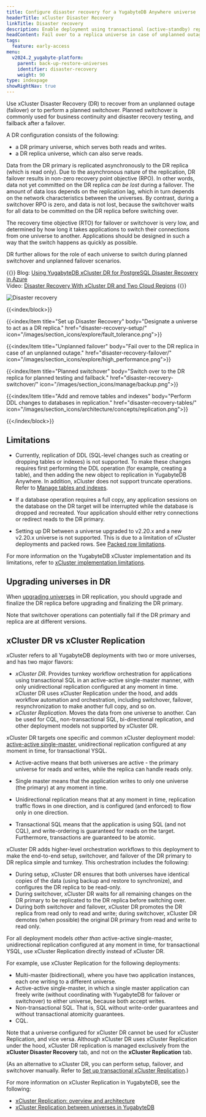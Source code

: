 ```yaml
---
title: Configure disaster recovery for a YugabyteDB Anywhere universe
headerTitle: xCluster Disaster Recovery
linkTitle: Disaster recovery
description: Enable deployment using transactional (active-standby) replication between universes
headContent: Fail over to a replica universe in case of unplanned outages
tags:
  feature: early-access
menu:
  v2024.2_yugabyte-platform:
    parent: back-up-restore-universes
    identifier: disaster-recovery
    weight: 90
type: indexpage
showRightNav: true
---
```


Use xCluster Disaster Recovery (DR) to recover from an unplanned outage (failover) or to perform a planned switchover. Planned switchover is commonly used for business continuity and disaster recovery testing, and failback after a failover.

A DR configuration consists of the following:

- a DR primary universe, which serves both reads and writes.
- a DR replica universe, which can also serve reads.

Data from the DR primary is replicated asynchronously to the DR replica (which is read only). Due to the asynchronous nature of the replication, DR failover results in non-zero recovery point objective (RPO). In other words, data not yet committed on the DR replica _can be lost_ during a failover. The amount of data loss depends on the replication lag, which in turn depends on the network characteristics between the universes. By contrast, during a switchover RPO is zero, and data is not lost, because the switchover waits for all data to be committed on the DR replica before switching over.

The recovery time objective (RTO) for failover or switchover is very low, and determined by how long it takes applications to switch their connections from one universe to another. Applications should be designed in such a way that the switch happens as quickly as possible.

DR further allows for the role of each universe to switch during planned switchover and unplanned failover scenarios.

{{<lead link="https://www.yugabyte.com/blog/yugabytedb-xcluster-for-postgresql-dr-in-azure/">}}
Blog: [Using YugabyteDB xCluster DR for PostgreSQL Disaster Recovery in Azure](https://www.yugabyte.com/blog/yugabytedb-xcluster-for-postgresql-dr-in-azure/)<br>Video: [Disaster Recovery With xCluster DR and Two Cloud Regions](https://www.youtube.com/watch?v=q6Yq4xlj-wk)
{{</lead>}}

![Disaster recovery](/images/yb-platform/disaster-recovery/disaster-recovery.png)

{{<index/block>}}

  {{<index/item
    title="Set up Disaster Recovery"
    body="Designate a universe to act as a DR replica."
    href="disaster-recovery-setup/"
    icon="/images/section_icons/explore/fault_tolerance.png">}}

  {{<index/item
    title="Unplanned failover"
    body="Fail over to the DR replica in case of an unplanned outage."
    href="disaster-recovery-failover/"
    icon="/images/section_icons/explore/high_performance.png">}}

  {{<index/item
    title="Planned switchover"
    body="Switch over to the DR replica for planned testing and failback."
    href="disaster-recovery-switchover/"
    icon="/images/section_icons/manage/backup.png">}}

  {{<index/item
    title="Add and remove tables and indexes"
    body="Perform DDL changes to databases in replication."
    href="disaster-recovery-tables/"
    icon="/images/section_icons/architecture/concepts/replication.png">}}

{{</index/block>}}

## Limitations

- Currently, replication of DDL (SQL-level changes such as creating or dropping tables or indexes) is not supported. To make these changes requires first performing the DDL operation (for example, creating a table), and then adding the new object to replication in YugabyteDB Anywhere. In addition, xCluster does not support truncate operations. Refer to [Manage tables and indexes](./disaster-recovery-tables/).

- If a database operation requires a full copy, any application sessions on the database on the DR target will be interrupted while the database is dropped and recreated. Your application should either retry connections or redirect reads to the DR primary.

- Setting up DR between a universe upgraded to v2.20.x and a new v2.20.x universe is not supported. This is due to a limitation of xCluster deployments and packed rows. See [Packed row limitations](../../../architecture/docdb/packed-rows/#limitations).

For more information on the YugabyteDB xCluster implementation and its limitations, refer to [xCluster implementation limitations](../../../architecture/docdb-replication/async-replication/#limitations).

## Upgrading universes in DR

When [upgrading universes](../../manage-deployments/upgrade-software-install/) in DR replication, you should upgrade and finalize the DR replica before upgrading and finalizing the DR primary.

Note that switchover operations can potentially fail if the DR primary and replica are at different versions.

## xCluster DR vs xCluster Replication

xCluster refers to all YugabyteDB deployments with two or more universes, and has two major flavors:

- _xCluster DR_. Provides turnkey workflow orchestration for applications using transactional SQL in an active-active single-master manner, with only unidirectional replication configured at any moment in time. xCluster DR uses xCluster Replication under the hood, and adds workflow automation and orchestration, including switchover, failover, resynchronization to make another full copy, and so on.
- _xCluster Replication_. Moves the data from one universe to another. Can be used for CQL, non-transactional SQL, bi-directional replication, and other deployment models not supported by xCluster DR.

xCluster DR targets one specific and common xCluster deployment model: [active-active single-master](../../../develop/build-global-apps/active-active-single-master/), unidirectional replication configured at any moment in time, for transactional YSQL.

- Active-active means that both universes are active - the primary universe for reads and writes, while the replica can handle reads only.

- Single master means that the application writes to only one universe (the primary) at any moment in time.

- Unidirectional replication means that at any moment in time, replication traffic flows in one direction, and is configured (and enforced) to flow only in one direction.

- Transactional SQL means that the application is using SQL (and not CQL), and write-ordering is guaranteed for reads on the target. Furthermore, transactions are guaranteed to be atomic.

xCluster DR adds higher-level orchestration workflows to this deployment to make the end-to-end setup, switchover, and failover of the DR primary to DR replica simple and turnkey. This orchestration includes the following:

- During setup, xCluster DR ensures that both universes have identical copies of the data (using backup and restore to synchronize), and configures the DR replica to be read-only.
- During switchover, xCluster DR waits for all remaining changes on the DR primary to be replicated to the DR replica before switching over.
- During both switchover and failover, xCluster DR promotes the DR replica from read only to read and write; during switchover, xCluster DR demotes (when possible) the original DR primary from read and write to read only.

For all deployment models _other than_ active-active single-master, unidirectional replication configured at any moment in time, for transactional YSQL, use xCluster Replication directly instead of xCluster DR.

For example, use xCluster Replication for the following deployments:

- Multi-master (bidirectional), where you have two application instances, each one writing to a different universe.
- Active-active single-master, in which a single master application can freely write (without coordinating with YugabyteDB for failover or switchover) to either universe, because both accept writes.
- Non-transactional SQL. That is, SQL without write-order guarantees and without transactional atomicity guarantees.
- CQL.

Note that a universe configured for xCluster DR cannot be used for xCluster Replication, and vice versa. Although xCluster DR uses xCluster Replication under the hood, xCluster DR replication is managed exclusively from the **xCluster Disaster Recovery** tab, and not on the **xCluster Replication** tab.

(As an alternative to xCluster DR, you can perform setup, failover, and switchover manually. Refer to [Set up transactional xCluster Replication](../../../deploy/multi-dc/async-replication/async-transactional-setup/).)

For more information on xCluster Replication in YugabyteDB, see the following:

- [xCluster Replication: overview and architecture](../../../architecture/docdb-replication/async-replication/)
- [xCluster Replication between universes in YugabyteDB](../../../deploy/multi-dc/async-replication/)
